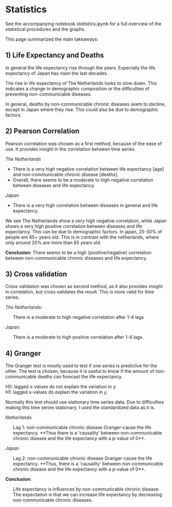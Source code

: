 # Statistics

See the accompanying notebook *statistics.ipynb* for a full overview of the statistical procedures and the graphs.

This page summarized the main takeaways:

## 1) Life Expectancy and Deaths
In general the life expectancy rise through the years.
Especially the life expectancy of Japan has risen the last decades.

The rise in life expectancy of The Netherlands looks to slow down.
This indicates a change in demographic composition or the difficulties of preventing non-communicable diseases.

In general, deaths by non-communicable chronic diseases seem to decline, except in Japan where they rise. 
This could also be due to demographic factors.

## 2) Pearson Correlation
Pearson correlation was chosen as a first method, because of the ease of use. It provides insight in the correlation between time series.

*The Netherlands*
<ul>
<li> There is a very high negative correlation between life expectancy [age] and non-communicable chronic disease [deaths].</li>
<li> Overall, there seems to be a moderate to high negative correlation between diseases and life expectancy.</li>
</ul>

*Japan*

<ul>
<li> There is a very high correlation between diseases in general and life expectancy.</li>
</ul>

We see The Netherlands show a very high negative correlation, while Japan shows a very high positive correlation between diseases and life expectancy. This can be due to demographic factors. In japan, 25-30% of people are 65+ years old. This is in contrast with the netherlands, where only around 20% are more than 65 years old.

<strong>Conclusion</strong>: There seems to be a high (positive/negative) correlation between non-communicable chronic diseases and life expectancy.

## 3) Cross validation
Cross validation was chosen as second method, as it also provides insight in correlation, but cross validates the result. 
This is more valid for time series. 

*The Netherlands*:
<ul>
<il>There is a moderate to high negative correlation after 1-4 lags</il>
</ul>

*Japan*:
<ul>
<il>There is a moderate to high positive correlation after 1-4 lags.</il>
</ul>

## 4) Granger
The Granger test is mostly used to test if one series is predictive for the other.
The test is chosen, because it is useful to know if the amount of non-communicable deaths can forecast the life expectancy.

H0: lagged x-values do not explain the variation in y.<br>
H1: lagged x-values do explain the variation in y.

Normally this test should use stationary time series data. Due to difficulties making
this time series stationary, I used the standardized data as it is.

*Netherlands*

<ul>
<il>Lag 1: non-communicable chronic disease Granger-cause the life expectancy. **Thus there is a 'causality' between non-communicable chronic disease and the life expectancy with a p-value of 0**.</il>
</ul>


*Japan*

<ul>
<il>Lag 2: non-communicable chronic disease Granger-cause the life expectancy. **Thus, there is a 'causality' between non-communicable chronic disease and the life expectancy with a p-value of 0**.</il>
</ul>

**Conclusion**:

<ul>
<il>Life expectancy is influences by non-communicable chronic disease. The expectation is that we can increase life expectancy by decreasing non-communicable chronic diseases. </il>
</ul>
